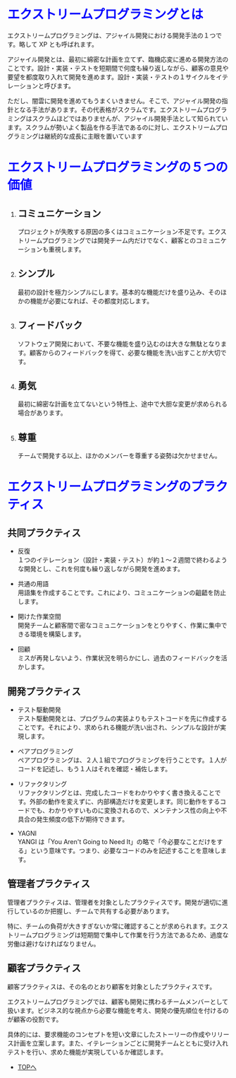 # <font color="blue"> エクストリームプログラミングとは </font>

エクストリームプログラミングは、アジャイル開発における開発手法の１つです。略して XP とも呼ばれます。

アジャイル開発とは、最初に綿密な計画を立てず、臨機応変に進める開発方法のことです。設計・実装・テストを短期間で何度も繰り返しながら、顧客の意見や要望を都度取り入れて開発を進めます。設計・実装・テストの１サイクルをイテレーションと呼びます。

ただし、闇雲に開発を進めてもうまくいきません。そこで、アジャイル開発の指針となる手法があります。その代表格がスクラムです。エクストリームプログラミングはスクラムほどではありませんが、アジャイル開発手法として知られています。スクラムが勢いよく製品を作る手法であるのに対し、エクストリームプログラミングは継続的な成長に主眼を置いています

# <font color="blue"> エクストリームプログラミングの５つの価値</font>

1. ## コミュニケーション

   プロジェクトが失敗する原因の多くはコミュニケーション不足です。エクストリームプログラミングでは開発チーム内だけでなく、顧客とのコミュニケーションも重視します。

2. ## シンプル

   最初の設計を極力シンプルにします。基本的な機能だけを盛り込み、そのほかの機能が必要になれば、その都度対応します。

3. ## フィードバック

   ソフトウェア開発において、不要な機能を盛り込むのは大きな無駄となります。顧客からのフィードバックを得て、必要な機能を洗い出すことが大切です。

4. ## 勇気

   最初に綿密な計画を立てないという特性上、途中で大胆な変更が求められる場合があります。

5. ## 尊重
   チームで開発する以上、ほかのメンバーを尊重する姿勢は欠かせません。

# <font color = blue>エクストリームプログラミングのプラクティス</font>

## 共同プラクティス

- 反復<br>
  １つのイテレーション（設計・実装・テスト）が約１～２週間で終わるような開発とし、これを何度も繰り返しながら開発を進めます。
- 共通の用語<br>
  用語集を作成することです。これにより、コミュニケーションの齟齬を防止します。

- 開けた作業空間<br>
  開発チームと顧客間で密なコミュニケーションをとりやすく、作業に集中できる環境を構築します。

- 回顧<br>
  ミスが再発しないよう、作業状況を明らかにし、過去のフィードバックを活かします。

## 開発プラクティス

- テスト駆動開発<br>
  テスト駆動開発とは、プログラムの実装よりもテストコードを先に作成することです。それにより、求められる機能が洗い出され、シンプルな設計が実現します。

- ペアプログラミング<br>
  ペアプログラミングは、２人１組でプログラミングを行うことです。１人がコードを記述し、もう１人はそれを確認・補佐します。

- リファクタリング<br>
  リファクタリングとは、完成したコードをわかりやすく書き換えることです。外部の動作を変えずに、内部構造だけを変更します。同じ動作をするコードでも、わかりやすいものに変換されるので、メンテナンス性の向上や不具合の発生頻度の低下が期待できます。
- YAGNI<br>
  YANGI は「You Aren't Going to Need It」の略で「今必要なことだけをする」という意味です。つまり、必要なコードのみを記述することを意味します。

## 管理者プラクティス

管理者プラクティスは、管理者を対象としたプラクティスです。開発が適切に進行しているのか把握し、チームで共有する必要があります。

特に、チームの負荷が大きすぎないか常に確認することが求められます。エクストリームプログラミングは短期間で集中して作業を行う方法であるため、過度な労働は避けなければなりません。

## 顧客プラクティス

顧客プラクティスは、その名のとおり顧客を対象としたプラクティスです。

エクストリームプログラミングでは、顧客も開発に携わるチームメンバーとして扱います。ビジネス的な視点から必要な機能を考え、開発の優先順位を付けるのが顧客の役割です。

具体的には、要求機能のコンセプトを短い文章にしたストーリーの作成やリリース計画を立案します。また、イテレーションごとに開発チームとともに受け入れテストを行い、求めた機能が実現しているか確認します。

- [TOPへ](./README.md)